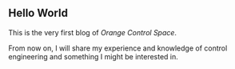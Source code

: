 ## Hello World
This is the very first blog of *Orange Control Space*. 

From now on, I will share my experience and knowledge of control engineering and something I might be interested in.

<imag src="https://github.com/sidney-hrlin/sidney-hrlin.github.io/blob/main/_posts/2024-01-02-Hello-World.assets/kedaya.jpg">
